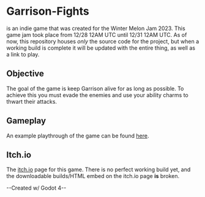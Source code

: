 # Garrison-Fights
is an indie game that was created for the Winter Melon Jam 2023.
This game jam took place from 12/28 12AM UTC until 12/31 12AM UTC.
As of now, this repository houses *only* the source code for the project, but when a working build is complete it will be updated with the entire thing, as well as a link to play.

## Objective
The goal of the game is keep Garrison alive for as long as possible. To achieve this you must evade the enemies and use your ability charms to thwart their attacks.

## Gameplay
An example playthrough of the game can be found [here](https://www.youtube.com/watch?v=45j4MsjzOiY).

## Itch.io
The [itch.io](https://liamsjy13.itch.io/garrison-fights) page for this game. There is no perfect working build yet, and the downloadable builds/HTML embed on the itch.io page **is** broken.



--Created w/ Godot 4--
